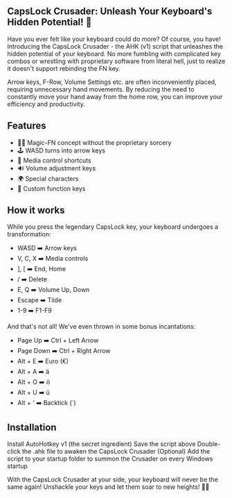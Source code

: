## CapsLock Crusader: Unleash Your Keyboard's Hidden Potential! 🦸
Have you ever felt like your keyboard could do more? Of course, you have! Introducing the CapsLock Crusader - the AHK (v1) script that unleashes the hidden potential of your keyboard. No more fumbling with complicated key combos or wrestling with proprietary software from literal hell, just to realize it doesn't support rebinding the FN key.

Arrow keys, F-Row, Volume Settings etc. are often inconveniently placed, requiring unnecessary hand movements. By reducing the need to constantly move your hand away from the home row, you can improve your efficiency and productivity. 

## Features
- 🧙‍♂️ Magic-FN concept without the proprietary sorcery
- 🕹️ WASD turns into arrow keys
- 🎵 Media control shortcuts
- 🔊 Volume adjustment keys
- 🌍 Special characters
- 🚀 Custom function keys

## How it works
While you press the legendary CapsLock key, your keyboard undergoes a transformation:

- WASD ➡️ Arrow keys
- V, C, X ➡️ Media controls
- ], [ ➡️ End, Home
- / ➡️ Delete
- E, Q ➡️ Volume Up, Down
- Escape ➡️ Tilde
- 1-9 ➡️ F1-F9

And that's not all! We've even thrown in some bonus incantations:

- Page Up ➡️ Ctrl + Left Arrow
- Page Down ➡️ Ctrl + Right Arrow 
- Alt + E ➡️ Euro (€)
- Alt + A ➡️ ä
- Alt + O ➡️ ö
- Alt + U ➡️ ü
- Alt + ' ➡️ Backtick (`)

## Installation
Install AutoHotkey v1 (the secret ingredient)
Save the script above
Double-click the .ahk file to awaken the CapsLock Crusader
(Optional) Add the script to your startup folder to summon the Crusader on every Windows startup

With the CapsLock Crusader at your side, your keyboard will never be the same again! Unshackle your keys and let them soar to new heights! 🧚‍♂️